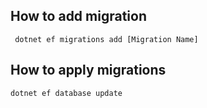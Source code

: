 ## How to add migration
```
 dotnet ef migrations add [Migration Name]
```
## How to apply migrations
```
dotnet ef database update
```
